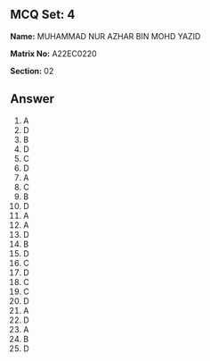 ## MCQ Set: 4

**Name:** MUHAMMAD NUR AZHAR BIN MOHD YAZID

**Matrix No:** A22EC0220

**Section:** 02

## Answer 
1. A
2. D
3. B
4. D
5. C
6. D
7. A
8. C
9. B
10. D
11. A
12. A
13. D
14. B
15. D
16. C
17. D
18. C
19. C
20. D
21. A
22. D
23. A
24. B
25. D
